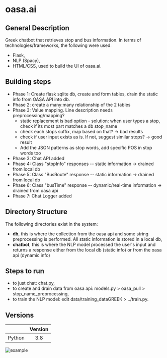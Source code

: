 # oasa.ai

## General Description 

Greek chatbot that retrieves stop and bus information. In terms of technologies/frameworks, the following were used:
* Flask,
* NLP (Spacy),
* HTML/CSS, used to build the UI of oasa.ai.

## Building steps

* Phase 1: Create flask sqlite db, create and form tables, drain the static info from OASA API into db.  
* Phase 2: create a many:many relationship of the 2 tables  
* Phase 3: Value mapping. Line description needs preprocessing/mapping? 
    * static replacement is bad option - solution: when user types a stop, check if its most part matches a db stop_name  
    * check each stops suffix, map based on that? -> bad results
    * check if user input exists as is. If not, suggest similar stops? -> good result
    * Add the JSON patterns as stop words, add specific POS in stop words too 
* Phase 3: Chat API added  
* Phase 4: Class "stopInfo" responses -- static information -> drained from local db
* Phase 5: Class "BusRoute" response -- static information -> drained from local db
* Phase 6: Class "busTime" response -- dynamic/real-time information -> drained from oasa api
* Phase 7: Chat Logger added

## Directory Structure

The following directories exist in the system:
* **db**, this is where the collection from the oasa api and some string preprocessing is performed. All static information is stored in a local db,
* **chatbot**, this is where the NLP model processed the user's input and returns a response either from the local db (static info) or from the oasa api (dynamic info)

## Steps to run 
* to just chat: chat.py,
* to create and drain data from oasa api: models.py > oasa_pull > stop_name_preprocessing,
* to train the NLP model: edit data/training_dataGREEK > ../train.py. 

## Versions

| |Version|
| ------------- |:-------------:|
| Python         |3.8  |


![example](https://user-images.githubusercontent.com/59322298/101964284-89e0eb80-3c19-11eb-85de-7459b0f7f050.PNG)
